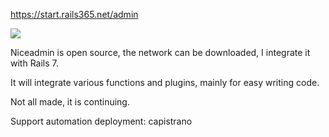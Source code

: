 https://start.rails365.net/admin

![](https://l.ruby-china.com/photo/hfpp2012/2de9f33b-690e-4f9b-9a2c-b1d3550d4601.png!large)

Niceadmin is open source, the network can be downloaded, I integrate it with Rails 7.

It will integrate various functions and plugins, mainly for easy writing code.

Not all made, it is continuing.

Support automation deployment: capistrano
